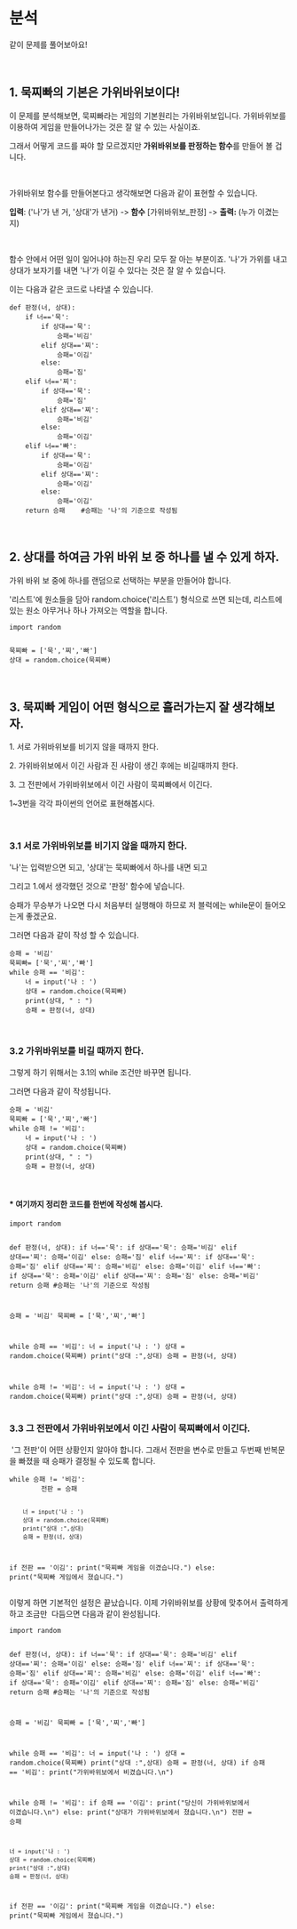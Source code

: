 <h1>분석</h1>
<p>같이 문제를 풀어보아요!</p>
<p>&nbsp;</p>
<h2>1. 묵찌빠의 기본은 가위바위보이다!</h2>
<p>이 문제를 분석해보면, 묵찌빠라는 게임의 기본원리는 가위바위보입니다. 가위바위보를 이용하여 게임을 만들어나가는 것은 잘 알 수 있는 사실이죠.</p>
<p>그래서 어떻게 코드를 짜야 할  모르겠지만<strong> 가위바위보를 판정하는 함수</strong>를 만들어 볼 겁니다.</p>
<p>&nbsp;</p>
<p>가위바위보 함수를 만들어본다고 생각해보면 다음과 같이 표현할 수 있습니다.</p>
<p><strong>입력</strong>: ('나'가 낸 거, '상대'가 낸거) -&gt;<strong> 함수</strong> [가위바위보_판정] -&gt; <strong>출력: </strong>(누가 이겼는지)</p>
<p>&nbsp;</p>
<p>함수 안에서 어떤 일이 일어나야 하는진 우리 모두 잘 아는 부분이죠. '나'가 가위를 내고 상대가 보자기를 내면 '나'가 이길 수 있다는 것은 잘 알 수 있습니다.</p> 
<p>이는 다음과 같은 코드로 나타낼 수 있습니다.</p>

<pre><code>def 판정(너, 상대):
    if 너=='묵':
        if 상대=='묵':
            승패='비김'
        elif 상대=='찌':
            승패='이김'
        else:
            승패='짐'
    elif 너=='찌':
        if 상대=='묵':
            승패='짐'
        elif 상대=='찌':
            승패='비김'
        else:
            승패='이김'
    elif 너=='빠':
        if 상대=='묵':
            승패='이김'
        elif 상대=='찌':
            승패='이김'
        else:
            승패='이김'
    return 승패    #승패는 '나'의 기준으로 작성됨
</code></pre>
<p>&nbsp;</p>
<h2>2. 상대를 하여금 가위 바위 보 중 하나를 낼 수 있게 하자.</h2>
<p>가위 바위 보 중에 하나를 랜덤으로 선택하는 부분을 만들어야 합니다.</p>
<p>'리스트'에 원소들을 담아 random.choice('리스트') 형식으로 쓰면 되는데, 리스트에 있는 원소 아무거나 하나 가져오는 역할을 합니다.</p>
<pre><code>import random
<p></p>
묵찌빠 = ['묵','찌','빠']
상대 = random.choice(묵찌빠)
</code></pre>
<p>&nbsp;</p>
<h2>3. 묵찌빠 게임이 어떤 형식으로 흘러가는지 잘 생각해보자.</h2>
<p>1. 서로 가위바위보를 비기지 않을 때까지 한다.</p>
<p>2. 가위바위보에서 이긴 사람과 진 사람이 생긴 후에는 비길때까지 한다.</p>
<p>3. 그 전판에서 가위바위보에서 이긴 사람이 묵찌빠에서 이긴다.</p>
<p>1~3번을 각각 파이썬의 언어로 표현해봅시다.</p>
<p>&nbsp;</p>
<h3>3.1 서로 가위바위보를 비기지 않을 때까지 한다.</h3>
<p>'나'는 입력받으면 되고, '상대'는 묵찌빠에서 하나를 내면 되고</p>
<p>그리고 1.에서 생각했던 것으로 '판정' 함수에 넣습니다.</p>
<p>승패가 무승부가 나오면 다시 처음부터 실행해야 하므로 저 블럭에는 while문이 들어오는게 좋겠군요.</p>
<p>그러면 다음과 같이 작성 할 수 있습니다.</p>
<pre><code>승패 = '비김'
묵찌빠= ['묵','찌','빠']
while 승패 == '비김':
    너 = input('나 : ')
    상대 = random.choice(묵찌빠)
    print(상대, " : ")
    승패 = 판정(너, 상대)
</code></pre>
<p>&nbsp;</p><h3>3.2 가위바위보를 비길 때까지 한다.</h3>
<p>그렇게 하기 위해서는 3.1의 while 조건만 바꾸면 됩니다.</p>
<p>그러면 다음과 같이 작성됩니다.</p>
<pre><code>승패 = '비김'
묵찌빠 = ['묵','찌','빠']
while 승패 != '비김':
    너 = input('나 : ')
    상대 = random.choice(묵찌빠)
    print(상대, " : ")
    승패 = 판정(너, 상대)</code></pre>
<p>&nbsp;</p>
<h4>* 여기까지 정리한 코드를 한번에 작성해 봅시다.</h4>
<pre><code>import random

def 판정(너, 상대):
    if 너=='묵':
        if 상대=='묵':
            승패='비김'
        elif 상대=='찌':
            승패='이김'
        else:
            승패='짐'
    elif 너=='찌':
        if 상대=='묵':
            승패='짐'
        elif 상대=='찌':
            승패='비김'
        else:
            승패='이김'
    elif 너=='빠':
        if 상대=='묵':
            승패='이김'
        elif 상대=='찌':
            승패='짐'
        else:
            승패='비김'
    return 승패    #승패는 '나'의 기준으로 작성됨

승패 = '비김'
묵찌빠 = ['묵','찌','빠']

while 승패 == '비김':
    너 = input('나 : ')
    상대 = random.choice(묵찌빠)
    print("상대 :",상대)
    승패 = 판정(너, 상대)

while 승패 != '비김':
    너 = input('나 : ')
    상대 = random.choice(묵찌빠)
    print("상대 :",상대)
    승패 = 판정(너, 상대)
</code></pre>
<h3>3.3&nbsp;그 전판에서 가위바위보에서 이긴 사람이 묵찌빠에서 이긴다.</h3>
<p>&nbsp;'그 전판'이 어떤 상황인지 알아야 합니다. 그래서 전판을 변수로 만들고 두번째 반복문을 빠졌을 때 승패가 결정될 수 있도록 합니다.</p>
<pre><code>while 승패 != '비김':
        전판 = 승패
        
        너 = input('나 : ')
        상대 = random.choice(묵찌빠)
        print("상대 :",상대)
        승패 = 판정(너, 상대)

if 전판 == '이김':
    print("묵찌빠 게임을 이겼습니다.")
else:
    print("묵찌빠 게임에서 졌습니다.")
</code></pre>
<p>이렇게 하면 기본적인 설정은 끝났습니다. 이제 가위바위보를 상황에 맞추어서 출력하게 하고 조금만&nbsp; 다듬으면 다음과 같이 완성됩니다.</p>
<pre><code>import random

def 판정(너, 상대):
    if 너=='묵':
        if 상대=='묵':
            승패='비김'
        elif 상대=='찌':
            승패='이김'
        else:
            승패='짐'
    elif 너=='찌':
        if 상대=='묵':
            승패='짐'
        elif 상대=='찌':
            승패='비김'
        else:
            승패='이김'
    elif 너=='빠':
        if 상대=='묵':
            승패='이김'
        elif 상대=='찌':
            승패='짐'
        else:
            승패='비김'
    return 승패    #승패는 '나'의 기준으로 작성됨

승패 = '비김'
묵찌빠 = ['묵','찌','빠']

while 승패 == '비김':
    너 = input('나 : ')
    상대 = random.choice(묵찌빠)
    print("상대 :",상대)
    승패 = 판정(너, 상대)
    if 승패 == '비김':
        print("가위바위보에서 비겼습니다.\n")

while 승패 != '비김':
    if 승패 == '이김':
        print("당신이 가위바위보에서 이겼습니다.\n")
    else:
        print("상대가 가위바위보에서 졌습니다.\n")
    전판 = 승패
        
    너 = input('나 : ')
    상대 = random.choice(묵찌빠)
    print("상대 :",상대)
    승패 = 판정(너, 상대)

if 전판 == '이김':
    print("묵찌빠 게임을 이겼습니다.")
else:
    print("묵찌빠 게임에서 졌습니다.")


</code></pre>
